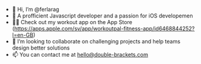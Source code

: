 - 👋 Hi, I’m @ferlarag
- 👀 A profficient Javascript developer and a passion for iOS developemen
- 🏋🏽 Check out my workout app on the App Store (https://apps.apple.com/sv/app/workoutpal-fitness-app/id6468844252?l=en-GB)
- 💞️ I’m looking to collaborate on challenging projects and help teams design better solutions
- 📫 You can contact me at hello@double-brackets.com

<!---
ferlarag/ferlarag is a ✨ special ✨ repository because its `README.md` (this file) appears on your GitHub profile.
You can click the Preview link to take a look at your changes.
--->
